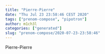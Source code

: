 ```yaml
---
title: "Pierre-Pierre"
date: "Thu Jul 23 23:58:46 CEST 2020"
tags: ["prenom-compose", "pipotron"]
author: m1ch3l
categories: ["generated"]
slug: "prenom-compose/2020-07-23-23:58:46"
---
```


Pierre-Pierre
